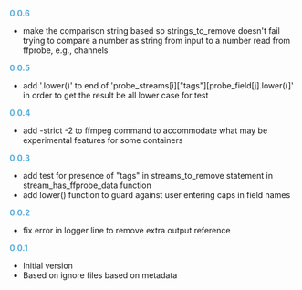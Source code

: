
**<span style="color:#56adda">0.0.6</span>**
- make the comparison string based so strings_to_remove doesn't fail trying to compare a number as string from input to a number read from ffprobe, e.g., channels

**<span style="color:#56adda">0.0.5</span>**
- add '.lower()' to end of 'probe_streams[i]["tags"][probe_field[j].lower()]' in order to get the result be all lower case for test

**<span style="color:#56adda">0.0.4</span>**
- add -strict -2 to ffmpeg command to accommodate what may be experimental features for some containers

**<span style="color:#56adda">0.0.3</span>**
- add test for presence of "tags" in streams_to_remove statement in stream_has_ffprobe_data function
- add lower() function to guard against user entering caps in field names

**<span style="color:#56adda">0.0.2</span>**
- fix error in logger line to remove extra output reference

**<span style="color:#56adda">0.0.1</span>**
- Initial version
- Based on ignore files based on metadata

